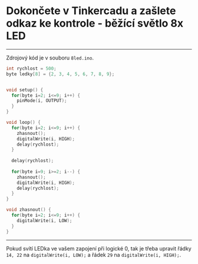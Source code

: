 # Dokončete v Tinkercadu a zašlete odkaz ke kontrole - běžící světlo 8x LED

---

Zdrojový kód je v souboru `8led.ino`.

```c++
int rychlost = 500;
byte ledky[8] = {2, 3, 4, 5, 6, 7, 8, 9};


void setup() {
  for(byte i=2; i<=9; i++) {
  	pinMode(i, OUTPUT); 
  }
}

void loop() {
  for(byte i=2; i<=9; i++) {
    zhasnout();
    digitalWrite(i, HIGH);
    delay(rychlost);
  }
  
  delay(rychlost);
  
  for(byte i=9; i>=2; i--) {
    zhasnout();
    digitalWrite(i, HIGH);
    delay(rychlost);
  }
}

void zhasnout() {
  for(byte i=2; i<=9; i++) {
    digitalWrite(i, LOW);
  }
}
```

---

Pokud svítí LEDka ve vašem zapojení při logické 0, tak je třeba upravit řádky `14, 22` na ``` digitalWrite(i, LOW); ``` a řádek `29` na ``` digitalWrite(i, HIGH); ```.
